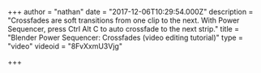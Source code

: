 +++
author = "nathan"
date = "2017-12-06T10:29:54.000Z"
description = "Crossfades are soft transitions from one clip to the next. With Power Sequencer, press Ctrl Alt C to auto crossfade to the next strip."
title = "Blender Power Sequencer: Crossfades (video editing tutorial)"
type = "video"
videoid = "8FvXxmU3Vjg"

+++

